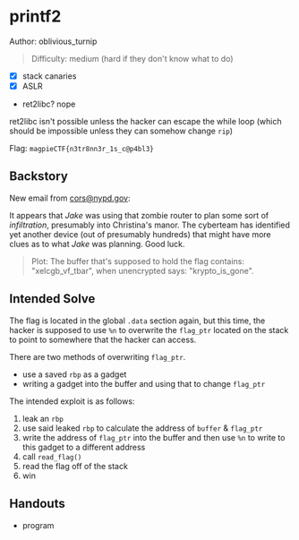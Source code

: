 # printf2

Author: oblivious_turnip

>Difficulty: medium (hard if they don't know what to do)

- [x] stack canaries
- [x] ASLR
- ret2libc? nope

ret2libc isn't possible unless the hacker can escape the while loop
(which should be impossible unless they can somehow change `rip`)

Flag: `magpieCTF{n3tr8nn3r_1s_c@p4bl3}`

## Backstory

New email from <cors@nypd.gov>:

It appears that *Jake* was using that zombie router to plan some sort of
*infiltration*, presumably into Christina's manor. The cyberteam
has identified yet another device (out of presumably hundreds) that
might have more clues as to what *Jake* was planning. Good luck.

>Plot:
>The buffer that's supposed to hold the flag contains: "xelcgb_vf_tbar", when unencrypted says:
>"krypto_is_gone".

## Intended Solve

The flag is located in the global `.data` section again, but this time, the hacker
is supposed to use `%n` to overwrite the `flag_ptr` located on the stack to point
to somewhere that the hacker can access.

There are two methods of overwriting `flag_ptr`.

- use a saved `rbp` as a gadget
- writing a gadget into the buffer and using that to change `flag_ptr`

The intended exploit is as follows:

1. leak an `rbp`
1. use said leaked `rbp` to calculate the address of `buffer` & `flag_ptr`
1. write the address of `flag_ptr` into the buffer and then use `%n` to write to this gadget to a different address
1. call `read_flag()`
1. read the flag off of the stack
1. win

## Handouts

- program
